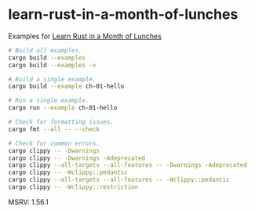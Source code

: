 # learn-rust-in-a-month-of-lunches

Examples for [Learn Rust in a Month of Lunches](https://www.manning.com/books/learn-rust-in-a-month-of-lunches)

```bash
# Build all examples.
cargo build --examples
cargo build --examples -v

# Build a single example.
cargo build --example ch-01-hello

# Run a single example.
cargo run --example ch-01-hello
```

```bash
# Check for formatting issues.
cargo fmt --all -- --check

# Check for common errors.
cargo clippy -- -Dwarnings
cargo clippy -- -Dwarnings -Adeprecated
cargo clippy --all-targets --all-features -- -Dwarnings -Adeprecated
cargo clippy -- -Wclippy::pedantic
cargo clippy --all-targets --all-features -- -Wclippy::pedantic
cargo clippy -- -Wclippy::restriction
```

MSRV: 1.56.1
